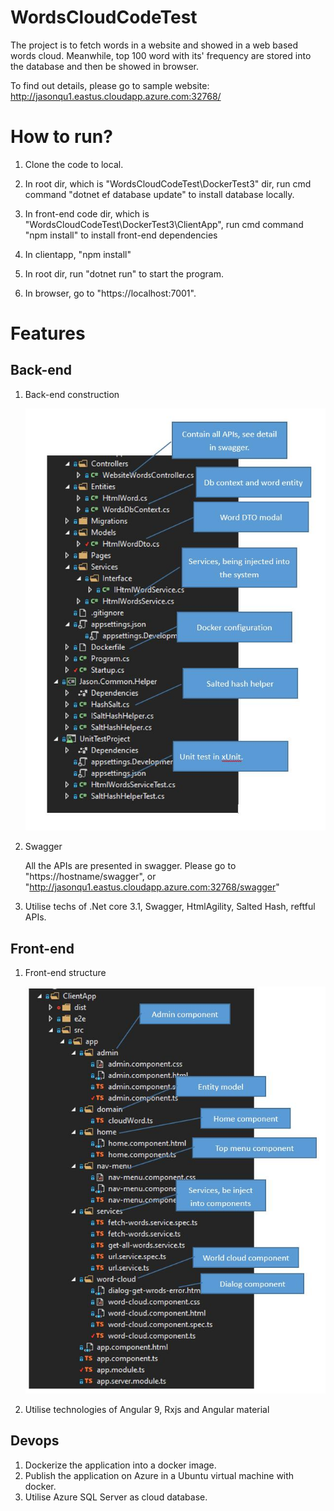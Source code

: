 # WordsCloudCodeTest
The project is to fetch words in a website and showed in a web based words cloud. Meanwhile, top 100 word with its' frequency are stored into the database and then be showed in browser.

To find out details, please go to sample website: http://jasonqu1.eastus.cloudapp.azure.com:32768/

# How to run?

1. Clone the code to local.

2. In root dir, which is "WordsCloudCodeTest\\DockerTest3" dir, run cmd command "dotnet ef database update" to install database locally.

3. In front-end code dir, which is "WordsCloudCodeTest\\DockerTest3\ClientApp", run cmd command "npm install" to install front-end dependencies

4. In clientapp, "npm install"

5. In root dir, run "dotnet run" to start the program.

6. In browser, go to "https://localhost:7001".

   

# Features



## Back-end

1. Back-end construction

   ![](https://github.com/fishinsea2014/WordsCloudCodeTest/blob/master/Documents/back_end_structure.jpg)

2. Swagger

   All the APIs are presented in swagger. Please go to "https://hostname/swagger", or "http://jasonqu1.eastus.cloudapp.azure.com:32768/swagger"

3. Utilise techs of .Net core 3.1, Swagger, HtmlAgility, Salted Hash, reftful APIs.



## Front-end

1. Front-end structure

   ![](https://github.com/fishinsea2014/WordsCloudCodeTest/blob/master/Documents/Front_end_structure.jpg)

2. Utilise technologies of Angular 9, Rxjs and Angular material

## Devops

1. Dockerize the application into a docker image.
2. Publish the application on Azure in a Ubuntu virtual machine with docker.
3. Utilise Azure SQL Server as cloud database.
